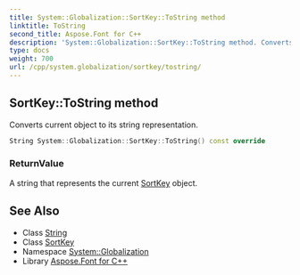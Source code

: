 ```yaml
---
title: System::Globalization::SortKey::ToString method
linktitle: ToString
second_title: Aspose.Font for C++
description: 'System::Globalization::SortKey::ToString method. Converts current object to its string representation in C++.'
type: docs
weight: 700
url: /cpp/system.globalization/sortkey/tostring/
---
```

## SortKey::ToString method


Converts current object to its string representation.

```cpp
String System::Globalization::SortKey::ToString() const override
```


### ReturnValue

A string that represents the current [SortKey](../) object.

## See Also

* Class [String](../../../system/string/)
* Class [SortKey](../)
* Namespace [System::Globalization](../../)
* Library [Aspose.Font for C++](../../../)
